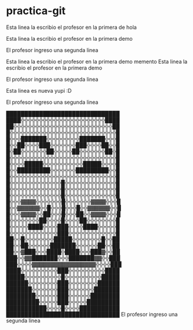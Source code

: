 # practica-git


Esta linea la escribio el profesor en la primera de
hola

Esta linea la escribio el profesor en la primera demo

El profesor ingreso una segunda linea



Esta linea la escribio el profesor en la primera demo memento
Esta linea la escribio el profesor en la primera demo

El profesor ingreso una segunda linea

Esta linea es nueva yupi :D

El profesor ingreso una segunda linea

███████████████████████████████
████╬╬╬╬╬╬╬╬╬╬╬╬╬╬╬╬╬╬╬╬╬╬╬████
██╬╬╬╬╬╬╬╬╬╬╬╬╬╬╬╬╬╬╬╬╬╬╬╬╬╬╬██
█╬╬╬╬╬╬╬╬╬╬╬╬╬╬╬╬╬╬╬╬╬╬╬╬╬╬╬╬╬█
█╬╬╬███████╬╬╬╬╬╬╬╬╬███████╬╬╬█
█╬╬██╬╬╬╬███╬╬╬╬╬╬╬███╬╬╬╬██╬╬█
█╬██╬╬╬╬╬╬╬██╬╬╬╬╬██╬╬╬╬╬╬╬██╬█
█╬╬╬╬╬╬╬╬╬╬╬╬╬╬╬╬╬╬╬╬╬╬╬╬╬╬╬╬╬█
█╬╬╬╬█████╬╬╬╬╬╬╬╬╬╬╬█████╬╬╬╬█
█╬╬█████████╬╬╬╬╬╬╬█████████╬╬█
█╬╬╬╬╬╬╬╬╬╬╬╬╬╬╬╬╬╬╬╬╬╬╬╬╬╬╬╬╬█
█╬╬╬╬╬╬╬╬╬╬╬╬╬╬█╬╬╬╬╬╬╬╬╬╬╬╬╬╬█
█╬╬╬╬╬╬╬╬╬╬╬╬╬╬█╬╬╬╬╬╬╬╬╬╬╬╬╬╬█
█╬╬╬╬╬╬╬╬╬╬╬╬╬╬█╬╬╬╬╬╬╬╬╬╬╬╬╬╬█
█╬╬╬▓▓▓▓╬╬╬╬╬╬╬█╬╬╬╬╬╬╬▓▓▓▓╬╬╬█
█╬╬▓▓▓▓▓▓╬╬█╬╬╬█╬╬╬█╬╬▓▓▓▓▓▓╬╬█
█╬╬╬▓▓▓▓╬╬██╬╬╬█╬╬╬██╬╬▓▓▓▓╬╬╬█
█╬╬╬╬╬╬╬╬██╬╬╬╬█╬╬╬╬██╬╬╬╬╬╬╬╬█
█╬╬╬╬╬████╬╬╬╬███╬╬╬╬████╬╬╬╬╬█
█╬╬╬╬╬╬╬╬╬╬╬╬╬███╬╬╬╬╬╬╬╬╬╬╬╬╬█
██╬╬█╬╬╬╬╬╬╬╬█████╬╬╬╬╬╬╬╬█╬╬██
██╬╬██╬╬╬╬╬╬███████╬╬╬╬╬╬██╬╬██
██╬╬▓███╬╬╬████╬████╬╬╬███▓╬╬██
███╬╬▓▓███████╬╬╬███████▓▓╬╬███
███╬╬╬╬▓▓▓▓▓▓▓▓▓▓▓▓▓▓▓▓▓╬╬╬╬███
████╬╬╬╬╬╬╬╬╬╬███╬╬╬╬╬╬╬╬╬╬████
█████╬╬╬╬╬╬╬╬╬╬█╬╬╬╬╬╬╬╬╬╬█████
██████╬╬╬╬╬╬╬╬███╬╬╬╬╬╬╬╬██████
███████╬╬╬╬╬╬╬███╬╬╬╬╬╬╬███████
████████╬╬╬╬╬╬███╬╬╬╬╬╬████████
█████████╬╬╬╬╬███╬╬╬╬╬█████████
███████████╬╬╬╬█╬╬╬╬███████████
███████████████████████████████
El profesor ingreso una segunda linea

